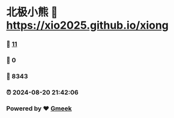 # 北极小熊 :link: https://xio2025.github.io/xiong 
### :page_facing_up: [11](https://xio2025.github.io/xiong/tag.html) 
### :speech_balloon: 0 
### :hibiscus: 8343 
### :alarm_clock: 2024-08-20 21:42:06 
### Powered by :heart: [Gmeek](https://github.com/Meekdai/Gmeek)
